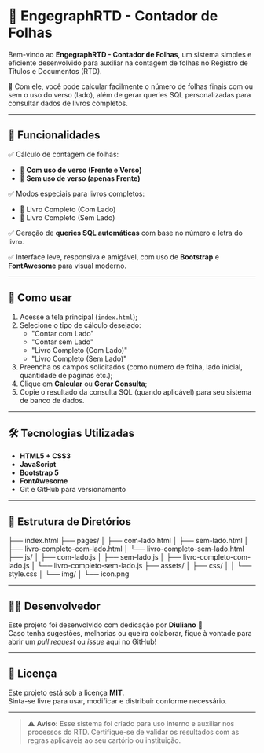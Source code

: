 # 📄 EngegraphRTD - Contador de Folhas

Bem-vindo ao **EngegraphRTD - Contador de Folhas**, um sistema simples e eficiente desenvolvido para auxiliar na contagem de folhas no Registro de Títulos e Documentos (RTD).

🔢 Com ele, você pode calcular facilmente o número de folhas finais com ou sem o uso do verso (lado), além de gerar queries SQL personalizadas para consultar dados de livros completos.

---

## 🚀 Funcionalidades

✅ Cálculo de contagem de folhas:
- 📘 **Com uso de verso (Frente e Verso)**
- 📗 **Sem uso de verso (apenas Frente)**

✅ Modos especiais para livros completos:
- 📒 Livro Completo (Com Lado)
- 📙 Livro Completo (Sem Lado)

✅ Geração de **queries SQL automáticas** com base no número e letra do livro.

✅ Interface leve, responsiva e amigável, com uso de **Bootstrap** e **FontAwesome** para visual moderno.

---

## 🧩 Como usar

1. Acesse a tela principal (`index.html`);
2. Selecione o tipo de cálculo desejado:
   - "Contar com Lado"
   - "Contar sem Lado"
   - "Livro Completo (Com Lado)"
   - "Livro Completo (Sem Lado)"
3. Preencha os campos solicitados (como número de folha, lado inicial, quantidade de páginas etc.);
4. Clique em **Calcular** ou **Gerar Consulta**;
5. Copie o resultado da consulta SQL (quando aplicável) para seu sistema de banco de dados.

---

## 🛠️ Tecnologias Utilizadas

- **HTML5 + CSS3**
- **JavaScript**
- **Bootstrap 5**
- **FontAwesome**
- Git e GitHub para versionamento

---

## 📁 Estrutura de Diretórios

├── index.html
├── pages/
│   ├── com-lado.html
│   ├── sem-lado.html
│   ├── livro-completo-com-lado.html
│   └── livro-completo-sem-lado.html
├── js/
│   ├── com-lado.js
│   ├── sem-lado.js
│   ├── livro-completo-com-lado.js
│   └── livro-completo-sem-lado.js
├── assets/
│   ├── css/
│   │   └── style.css
│   └── img/
│       └── icon.png


---

## 👨‍💻 Desenvolvedor

Este projeto foi desenvolvido com dedicação por **Diuliano** 🧠  
Caso tenha sugestões, melhorias ou queira colaborar, fique à vontade para abrir um _pull request_ ou _issue_ aqui no GitHub!

---

## 📝 Licença

Este projeto está sob a licença **MIT**.  
Sinta-se livre para usar, modificar e distribuir conforme necessário.

---

> ⚠️ **Aviso:** Esse sistema foi criado para uso interno e auxiliar nos processos do RTD. Certifique-se de validar os resultados com as regras aplicáveis ao seu cartório ou instituição.


